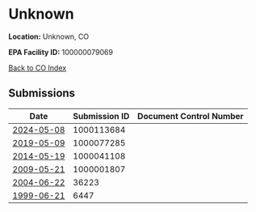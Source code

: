 # Unknown

**Location:** Unknown, CO

**EPA Facility ID:** 100000079069

[Back to CO Index](../../index.md)

## Submissions

| Date | Submission ID | Document Control Number |
|------|--------------|-------------------------|
| [2024-05-08](submissions/1000113684.md) | 1000113684 |  |
| [2019-05-09](submissions/1000077285.md) | 1000077285 |  |
| [2014-05-19](submissions/1000041108.md) | 1000041108 |  |
| [2009-05-21](submissions/1000001807.md) | 1000001807 |  |
| [2004-06-22](submissions/36223.md) | 36223 |  |
| [1999-06-21](submissions/6447.md) | 6447 |  |
